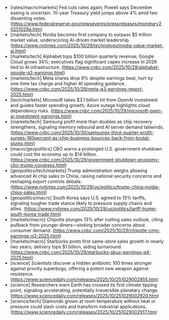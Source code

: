 - [rates/macro/markets] Fed cuts rates again; Powell says December easing is uncertain. 10-year Treasury yield jumps above 4% amid two dissenting votes. (https://www.federalreserve.gov/newsevents/pressreleases/monetary20251029a.htm)
- [markets/tech] Nvidia becomes first company to surpass $5 trillion market value, underscoring AI-driven market leadership. (https://www.nytimes.com/2025/10/29/technology/nvidia-value-market-ai.html)
- [markets/tech] Alphabet tops $100 billion quarterly revenue; Google Cloud grows 34%; executives flag significant capex increase in 2026 tied to AI infrastructure. (https://www.cnbc.com/2025/10/29/alphabet-google-q3-earnings.html)
- [markets/tech] Meta shares drop 9% despite earnings beat, hurt by one-time tax charge and higher AI spending guidance. (https://www.cnbc.com/2025/10/29/meta-q3-earnings-report-2025.html)
- [tech/markets] Microsoft takes $3.1 billion hit from OpenAI investment and guides faster spending growth; Azure outage highlights cloud dependency risks. (https://www.cnbc.com/2025/10/29/microsoft-open-ai-investment-earnings.html)
- [markets/tech] Samsung profit more than doubles as chip recovery strengthens, signaling memory rebound and AI server demand tailwinds. (https://www.cnbc.com/2025/10/30/samsungs-third-quarter-profit-surges-160percent-as-chip-business-bounces-back-from-brutal-slump.html)
- [macro/geopolitics] CBO warns a prolonged U.S. government shutdown could cost the economy up to $14 billion. (https://www.cnbc.com/2025/10/29/government-shutdown-economy-cbo-trump-congress.html)
- [geopolitics/tech/markets] Trump administration weighs allowing advanced AI chip sales to China, raising national security concerns and reshaping export controls debate. (https://www.nytimes.com/2025/10/29/us/politics/trump-china-nvidia-chips-sales.html)
- [geopolitics/macro] South Korea says U.S. agreed to 15% tariffs, signaling tougher trade stance likely to pressure supply chains and allies. (https://www.nytimes.com/2025/10/29/us/politics/tariff-trump-south-korea-trade.html)
- [markets/macro] Chipotle plunges 13% after cutting sales outlook, citing pullback from younger diners—stoking broader concerns about consumer demand. (https://www.cnbc.com/2025/10/29/chipotle-cmg-earnings-q3-2025.html)
- [markets/macro] Starbucks posts first same-store sales growth in nearly two years; delivery tops $1 billion, aiding turnaround. (https://www.cnbc.com/2025/10/29/starbucks-sbux-earnings-q4-2025.html)
- [science] Scientists discover a hidden antibiotic 100 times stronger against priority superbugs, offering a potent new weapon against resistance. (https://www.sciencedaily.com/releases/2025/10/251029002855.htm)
- [science] Researchers warn Earth has crossed its first climate tipping point, signaling accelerating, potentially irreversible planetary change. (https://www.sciencedaily.com/releases/2025/10/251029002920.htm)
- [science/tech] Diamonds grown at room temperature without heat or pressure could slash costs and transform industrial applications. (https://www.sciencedaily.com/releases/2025/10/251029002917.htm)